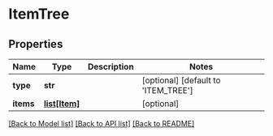 # ItemTree

## Properties
Name | Type | Description | Notes
------------ | ------------- | ------------- | -------------
**type** | **str** |  | [optional] [default to 'ITEM_TREE']
**items** | [**list[Item]**](Item.md) |  | [optional] 

[[Back to Model list]](../README.md#documentation-for-models) [[Back to API list]](../README.md#documentation-for-api-endpoints) [[Back to README]](../README.md)

